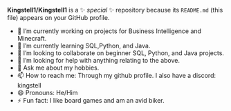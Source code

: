 


**Kingstell1/Kingstell1** is a ✨ _special_ ✨ repository because its `README.md` (this file) appears on your GitHub profile.


- 🔭 I’m currently working on projects for Business Intelligence and Minecraft.
- 🌱 I’m currently learning SQL,Python, and Java.
- 👯 I’m looking to collaborate on beginner SQL, Python, and Java projects. 
- 🤔 I’m looking for help with anything relating to the above.
- 💬 Ask me about my hobbies.
- 📫 How to reach me: Through my github profile. I also have a discord: kingstell
- 😄 Pronouns: He/Him
- ⚡ Fun fact: I like board games and am an avid biker. 

